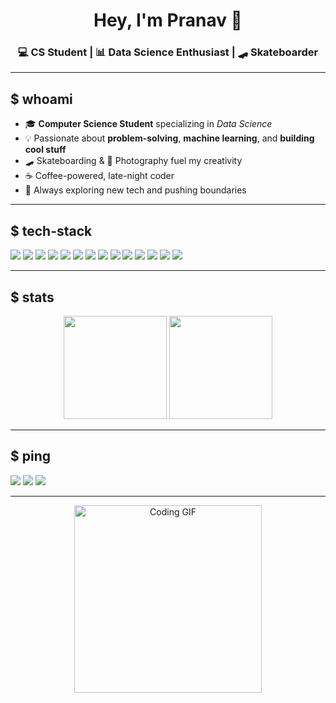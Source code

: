 <h1 align="center">Hey, I'm Pranav 👋</h1>
<h3 align="center">💻 CS Student | 📊 Data Science Enthusiast | 🛹 Skateboarder</h3>

---

## $ whoami  
- 🎓 **Computer Science Student** specializing in *Data Science*  
- 💡 Passionate about **problem-solving**, **machine learning**, and **building cool stuff**  
- 🛹 Skateboarding & 📸 Photography fuel my creativity  
- ☕ Coffee-powered, late-night coder  
- 🚀 Always exploring new tech and pushing boundaries  

---

## $ tech-stack  
<p>
  <img src="https://img.shields.io/badge/Python-3776AB?style=for-the-badge&logo=python&logoColor=white"/>
  <img src="https://img.shields.io/badge/R-276DC3?style=for-the-badge&logo=r&logoColor=white"/>
  <img src="https://img.shields.io/badge/MySQL-4479A1?style=for-the-badge&logo=mysql&logoColor=white"/>
  <img src="https://img.shields.io/badge/Java-ED8B00?style=for-the-badge&logo=openjdk&logoColor=white"/>
  <img src="https://img.shields.io/badge/Android-3DDC84?style=for-the-badge&logo=android&logoColor=white"/>
  <img src="https://img.shields.io/badge/JavaScript-F7DF1E?style=for-the-badge&logo=javascript&logoColor=black"/>
  <img src="https://img.shields.io/badge/HTML5-E34F26?style=for-the-badge&logo=html5&logoColor=white"/>
  <img src="https://img.shields.io/badge/CSS3-1572B6?style=for-the-badge&logo=css3&logoColor=white"/>
  <img src="https://img.shields.io/badge/C-00599C?style=for-the-badge&logo=c&logoColor=white"/>
  <img src="https://img.shields.io/badge/C++-00599C?style=for-the-badge&logo=cplusplus&logoColor=white"/>
  <img src="https://img.shields.io/badge/Pandas-150458?style=for-the-badge&logo=pandas&logoColor=white"/>
  <img src="https://img.shields.io/badge/Numpy-013243?style=for-the-badge&logo=numpy&logoColor=white"/>
  <img src="https://img.shields.io/badge/Matplotlib-ffffff?style=for-the-badge&logo=plotly&logoColor=black"/>
  <img src="https://img.shields.io/badge/React-20232A?style=for-the-badge&logo=react&logoColor=61DAFB"/>
</p>

---

## $ stats  
<p align="center">
  <img src="https://github-readme-stats.vercel.app/api?username=iamp1000&show_icons=true&theme=radical" height="165"/>
  <img src="https://github-readme-streak-stats.herokuapp.com/?user=iamp1000&theme=radical" height="165"/>
</p>

---

## $ ping  
<p>
  <a href="mailto:dhingrapranavv@gmail.com"><img src="https://img.shields.io/badge/Email-D14836?style=for-the-badge&logo=gmail&logoColor=white"/></a>
  <a href="https://github.com/iamp1000"><img src="https://img.shields.io/badge/GitHub-000000?style=for-the-badge&logo=github&logoColor=white"/></a>
  <a href="https://linkedin.com/in/YOUR-LINK"><img src="https://img.shields.io/badge/LinkedIn-0077B5?style=for-the-badge&logo=linkedin&logoColor=white"/></a>
</p>

---

<p align="center">
  <img src="https://media.giphy.com/media/qgQUggAC3Pfv687qPC/giphy.gif" width="300" alt="Coding GIF"/>
</p>
